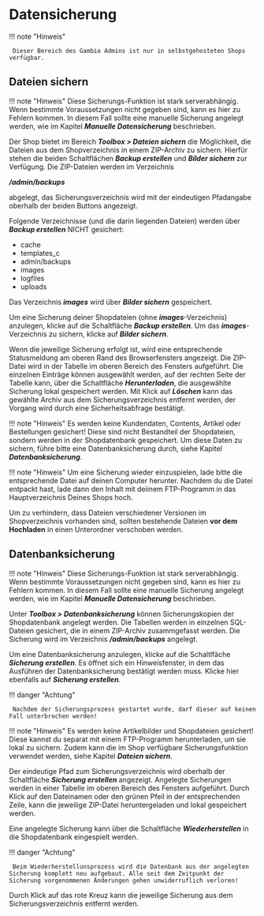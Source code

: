 # Datensicherung

!!! note "Hinweis"

	 Dieser Bereich des Gambio Admins ist nur in selbstgehosteten Shops verfügbar.

## Dateien sichern

!!! note "Hinweis" 
	 Diese Sicherungs-Funktion ist stark serverabhängig. Wenn bestimmte Voraussetzungen nicht gegeben sind, kann es hier zu Fehlern kommen. In diesem Fall sollte eine manuelle Sicherung angelegt werden, wie im Kapitel _**Manuelle Datensicherung**_ beschrieben.

Der Shop bietet im Bereich _**Toolbox \> Dateien sichern**_ die Möglichkeit, die Dateien aus dem Shopverzeichnis in einem ZIP-Archiv zu sichern. Hierfür stehen die beiden Schaltflächen _**Backup erstellen**_ und _**Bilder sichern**_ zur Verfügung. Die ZIP-Dateien werden im Verzeichnis

_**/admin/backups**_

abgelegt, das Sicherungsverzeichnis wird mit der eindeutigen Pfadangabe oberhalb der beiden Buttons angezeigt.

Folgende Verzeichnisse \(und die darin liegenden Dateien\) werden über _**Backup erstellen**_ NICHT gesichert:

-   cache
-   templates\_c
-   admin/backups
-   images
-   logfiles
-   uploads

Das Verzeichnis _**images**_ wird über _**Bilder sichern**_ gespeichert.

Um eine Sicherung deiner Shopdateien \(ohne _**images**_-Verzeichnis\) anzulegen, klicke auf die Schaltfläche _**Backup erstellen**_. Um das _**images**_-Verzeichnis zu sichern, klicke auf _**Bilder sichern**_.

Wenn die jeweilige Sicherung erfolgt ist, wird eine entsprechende Statusmeldung am oberen Rand des Browserfensters angezeigt. Die ZIP-Datei wird in der Tabelle im oberen Bereich des Fensters aufgeführt. Die einzelnen Einträge können ausgewählt werden, auf der rechten Seite der Tabelle kann, über die Schaltfläche _**Herunterladen**_, die ausgewählte Sicherung lokal gespeichert werden. Mit Klick auf _**Löschen**_ kann das gewählte Archiv aus dem Sicherungsverzeichnis entfernt werden, der Vorgang wird durch eine Sicherheitsabfrage bestätigt.

!!! note "Hinweis" 
	 Es werden keine Kundendaten, Contents, Artikel oder Bestellungen gesichert! Diese sind nicht Bestandteil der Shopdateien, sondern werden in der Shopdatenbank gespeichert. Um diese Daten zu sichern, führe bitte eine Datenbanksicherung durch, siehe Kapitel _**Datenbanksicherung**_.

!!! note "Hinweis" 
	 Um eine Sicherung wieder einzuspielen, lade bitte die entsprechende Datei auf deinen Computer herunter. Nachdem du die Datei entpackt hast, lade dann den Inhalt mit deiinem FTP-Programm in das Hauptverzeichnis Deines Shops hoch.

Um zu verhindern, dass Dateien verschiedener Versionen im Shopverzeichnis vorhanden sind, sollten bestehende Dateien **vor dem Hochladen** in einen Unterordner verschoben werden.

## Datenbanksicherung

!!! note "Hinweis" 
	 Diese Sicherungs-Funktion ist stark serverabhängig. Wenn bestimmte Voraussetzungen nicht gegeben sind, kann es hier zu Fehlern kommen. In diesem Fall sollte eine manuelle Sicherung angelegt werden, wie im Kapitel _**Manuelle Datensicherung**_ beschrieben.

Unter _**Toolbox \> Datenbanksicherung**_ können Sicherungskopien der Shopdatenbank angelegt werden. Die Tabellen werden in einzelnen SQL-Dateien gesichert, die in einem ZIP-Archiv zusammgefasst werden. Die Sicherung wird im Verzeichnis _**/admin/backups**_ angelegt.

Um eine Datenbanksicherung anzulegen, klicke auf die Schaltlfäche _**Sicherung erstellen**_. Es öffnet sich ein Hinweisfenster, in dem das Ausführen der Datenbanksicherung bestätigt werden muss. Klicke hier ebenfalls auf _**Sicherung erstellen**_.

!!! danger "Achtung"

	 Nachdem der Sicherungsprozess gestartet wurde, darf dieser auf keinen Fall unterbrochen werden!

!!! note "Hinweis" 
	 Es werden keine Artikelbilder und Shopdateien gesichert! Diese kannst du separat mit einem FTP-Programm herunterladen, um sie lokal zu sichern. Zudem kann die im Shop verfügbare Sicherungsfunktion verwendet werden, siehe Kapitel _**Dateien sichern**_.

Der eindeutige Pfad zum Sicherungsverzeichnis wird oberhalb der Schaltfläche _**Sicherung erstellen**_ angezeigt. Angelegte Sicherungen werden in einer Tabelle im oberen Bereich des Fensters aufgeführt. Durch Klick auf den Dateinamen oder den grünen Pfeil in der entsprechenden Zeile, kann die jeweilige ZIP-Datei heruntergeladen und lokal gespeichert werden.

Eine angelegte Sicherung kann über die Schaltfläche _**Wiederherstellen**_ in die Shopdatenbank eingespielt werden.

!!! danger "Achtung"

	 Beim Wiederherstellunsprozess wird die Datenbank aus der angelegten Sicherung komplett neu aufgebaut. Alle seit dem Zeitpunkt der Sicherung vorgenommenen Änderungen gehen unwiderruflich verloren!

Durch Klick auf das rote Kreuz kann die jeweilige Sicherung aus dem Sicherungsverzeichnis entfernt werden.

